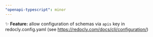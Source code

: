 ```yaml
---
"openapi-typescript": minor
---
```


✨ **Feature:** allow configuration of schemas via `apis` key in redocly.config.yaml (see https://redocly.com/docs/cli/configuration/)
